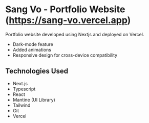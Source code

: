 # Sang Vo - Portfolio Website (https://sang-vo.vercel.app)

Portfolio website developed using Nextjs and deployed on Vercel.
- Dark-mode feature
- Added animations
- Responsive design for cross-device compatibility

## Technologies Used
- Next.js
- Typescript
- React
- Mantine (UI Library)
- Tailwind
- Git
- Vercel
